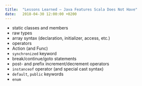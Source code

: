 ```yaml
---
title:  "Lessons Learned – Java Features Scala Does Not Have"
date:   2018-04-30 12:00:00 +0200
---
```


- static classes and members
- raw types
- array syntax (declaration, initializer, access, etc.)
- operators
- Action (and Func)
- `synchronized` keyword
- break/continue/goto statements
- post- and prefix increment/decrement operators
- `instanceof` operator (and special cast syntax)
- `default`, `public` keywords
- `enum`
